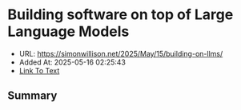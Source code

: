 # Building software on top of Large Language Models
- URL: https://simonwillison.net/2025/May/15/building-on-llms/
- Added At: 2025-05-16 02:25:43
- [Link To Text](2025-05-16-building-software-on-top-of-large-language-models_raw.md)

## Summary

